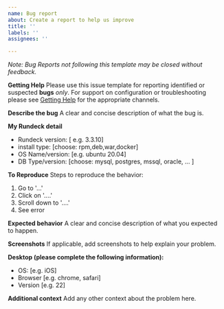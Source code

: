 ```yaml
---
name: Bug report
about: Create a report to help us improve
title: ''
labels: ''
assignees: ''

---
```


_Note: Bug Reports not following this template may be closed without feedback._

**Getting Help**
Please use this issue template for reporting identified or suspected **bugs** *only*. For support on configuration or troubleshooting please see [Getting Help](https://docs.rundeck.com/docs/manual/02-getting-help.html#enterprise-support) for the appropriate channels.

**Describe the bug**
A clear and concise description of what the bug is.

**My Rundeck detail**

* Rundeck version: [ e.g. 3.3.10]
* install type: [choose: rpm,deb,war,docker]
* OS Name/version: [e.g. ubuntu 20.04]
* DB Type/version: [choose: mysql, postgres, mssql, oracle, ... ]

**To Reproduce**
Steps to reproduce the behavior:
1. Go to '...'
2. Click on '....'
3. Scroll down to '....'
4. See error

**Expected behavior**
A clear and concise description of what you expected to happen.

**Screenshots**
If applicable, add screenshots to help explain your problem.

**Desktop (please complete the following information):**
 - OS: [e.g. iOS]
 - Browser [e.g. chrome, safari]
 - Version [e.g. 22]

**Additional context**
Add any other context about the problem here.
